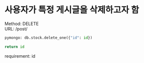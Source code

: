 # 사용자가 특정 게시글을 삭제하고자 함

Method: DELETE  
URL: /post/<id>  
```python
pymongo: db.stock.delete_one({"id": id})  
  
return id  
```
requirement: id  
